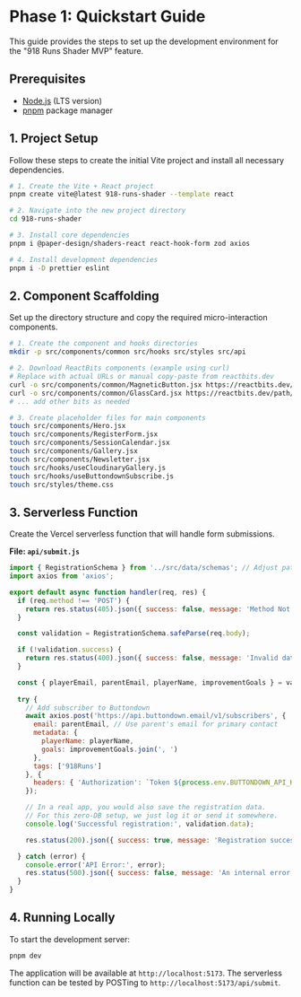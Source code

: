# Phase 1: Quickstart Guide

This guide provides the steps to set up the development environment for the "918 Runs Shader MVP" feature.

## Prerequisites
- [Node.js](https://nodejs.org/) (LTS version)
- [pnpm](https://pnpm.io/installation) package manager

## 1. Project Setup
Follow these steps to create the initial Vite project and install all necessary dependencies.

```bash
# 1. Create the Vite + React project
pnpm create vite@latest 918-runs-shader --template react

# 2. Navigate into the new project directory
cd 918-runs-shader

# 3. Install core dependencies
pnpm i @paper-design/shaders-react react-hook-form zod axios

# 4. Install development dependencies
pnpm i -D prettier eslint
```

## 2. Component Scaffolding
Set up the directory structure and copy the required micro-interaction components.

```bash
# 1. Create the component and hooks directories
mkdir -p src/components/common src/hooks src/styles src/api

# 2. Download ReactBits components (example using curl)
# Replace with actual URLs or manual copy-paste from reactbits.dev
curl -o src/components/common/MagneticButton.jsx https://reactbits.dev/path/to/MagneticButton.jsx
curl -o src/components/common/GlassCard.jsx https://reactbits.dev/path/to/GlassCard.jsx
# ... add other bits as needed

# 3. Create placeholder files for main components
touch src/components/Hero.jsx
touch src/components/RegisterForm.jsx
touch src/components/SessionCalendar.jsx
touch src/components/Gallery.jsx
touch src/components/Newsletter.jsx
touch src/hooks/useCloudinaryGallery.js
touch src/hooks/useButtondownSubscribe.js
touch src/styles/theme.css
```

## 3. Serverless Function
Create the Vercel serverless function that will handle form submissions.

**File: `api/submit.js`**
```javascript
import { RegistrationSchema } from '../src/data/schemas'; // Adjust path as needed
import axios from 'axios';

export default async function handler(req, res) {
  if (req.method !== 'POST') {
    return res.status(405).json({ success: false, message: 'Method Not Allowed' });
  }

  const validation = RegistrationSchema.safeParse(req.body);

  if (!validation.success) {
    return res.status(400).json({ success: false, message: 'Invalid data', errors: validation.error.issues });
  }

  const { playerEmail, parentEmail, playerName, improvementGoals } = validation.data;
  
  try {
    // Add subscriber to Buttondown
    await axios.post('https://api.buttondown.email/v1/subscribers', {
      email: parentEmail, // Use parent's email for primary contact
      metadata: {
        playerName: playerName,
        goals: improvementGoals.join(', ')
      },
      tags: ['918Runs']
    }, {
      headers: { 'Authorization': `Token ${process.env.BUTTONDOWN_API_KEY}` }
    });

    // In a real app, you would also save the registration data.
    // For this zero-DB setup, we just log it or send it somewhere.
    console.log('Successful registration:', validation.data);

    res.status(200).json({ success: true, message: 'Registration successful!' });

  } catch (error) {
    console.error('API Error:', error);
    res.status(500).json({ success: false, message: 'An internal error occurred.' });
  }
}
```

## 4. Running Locally
To start the development server:
```bash
pnpm dev
```
The application will be available at `http://localhost:5173`. The serverless function can be tested by POSTing to `http://localhost:5173/api/submit`.
